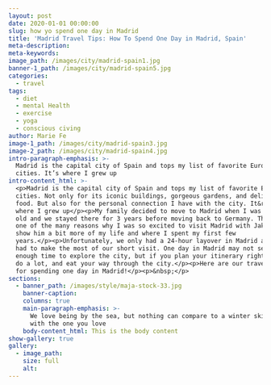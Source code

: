 ```yaml
---
layout: post
date: 2020-01-01 00:00:00
slug: how yo spend one day in Madrid
title: 'Madrid Travel Tips: How To Spend One Day in Madrid, Spain'
meta-description:
meta-keywords:
image_path: /images/city/madrid-spain1.jpg
banner-1_path: /images/city/madrid-spain5.jpg
categories:
  - travel
tags:
  - diet
  - mental Health
  - exercise
  - yoga
  - conscious civing
author: Marie Fe
image-1_path: /images/city/madrid-spain3.jpg
image-2_path: /images/city/madrid-spain4.jpg
intro-paragraph-emphasis: >-
  Madrid is the capital city of Spain and tops my list of favorite European
  cities. It’s where I grew up
intro-content_html: >-
  <p>Madrid is the capital city of Spain and tops my list of favorite European
  cities. Not only for its iconic buildings, gorgeous gardens, and delicious
  food. But also for the personal connection I have with the city. It&rsquo;s
  where I grew up</p><p>My family decided to move to Madrid when I was 3 weeks
  old and we stayed there for 3 years before moving back to Germany. This was
  one of the many reasons why I was so excited to visit Madrid with Jake - To
  show him a bit more of my life and where I spent my first few
  years.</p><p>Unfortunately, we only had a 24-hour layover in Madrid and so we
  had to make the most of our short visit. One day in Madrid may not seem like
  enough time to explore the city, but if you plan your itinerary right, you can
  do a lot, and eat your way through the city.</p><p>Here are our travel tips
  for spending one day in Madrid!</p><p>&nbsp;</p>
sections:
  - banner_path: /images/style/maja-stock-33.jpg
    banner-caption:
    columns: true
    main-paragraph-emphasis: >-
      We love being by the sea, but nothing can compare to a winter ski trip
      with the one you love
    body-content_html: This is the body content
show-gallery: true
gallery:
  - image_path:
    size: full
    alt:
---
```

